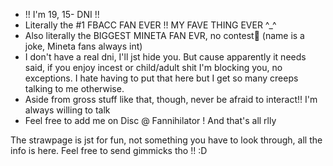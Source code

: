 - !! I'm 19, 15- DNI !!
- Literally the #1 FBACC FAN EVER !! MY FAVE THING EVER ^_^ 
- Also literally the BIGGEST MINETA FAN EVR, no contest💪 (name is a joke, Mineta fans always int)
- I don't have a real dni, I'll jst hide you. But cause apparently it needs said, if you enjoy incest or child/adult shit I'm blocking you, no exceptions. I hate having to put that here but I get so many creeps talking to me otherwise.
- Aside from gross stuff like that, though, never be afraid to interact!! I'm always willing to talk
- Feel free to add me on Disc @ Fannihilator ! And that's all rlly 

The strawpage is jst for fun, not something you have to look through, all the info is here. Feel free to send gimmicks tho !! :D 
